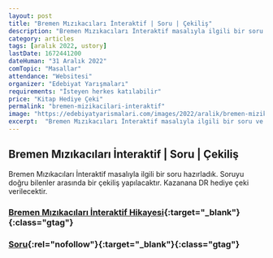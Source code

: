 ```yaml
---
layout: post
title: "Bremen Mızıkacıları İnteraktif | Soru | Çekiliş"
description: "Bremen Mızıkacıları İnteraktif masalıyla ilgili bir soru ve doğru bilenler arasında yapılacak bir çekiliş."
category: articles
tags: [aralık 2022, ustory]
lastDate: 1672441200
dateHuman: "31 Aralık 2022"
comTopic: "Masallar"
attendance: "Websitesi"
organizer: "Edebiyat Yarışmaları"
requirements: "İsteyen herkes katılabilir"
price: "Kitap Hediye Çeki"
permalink: "bremen-mizikacilari-interaktif"
image: "https://edebiyatyarismalari.com/images/2022/aralik/bremen-mizikacilari-interaktif.jpg"
excerpt:  "Bremen Mızıkacıları İnteraktif masalıyla ilgili bir soru ve doğru bilenler arasında yapılacak bir çekiliş."
---
```


## Bremen Mızıkacıları İnteraktif | Soru | Çekiliş

Bremen Mızıkacıları İnteraktif masalıyla ilgili bir soru hazırladık. Soruyu doğru bilenler arasında bir çekiliş yapılacaktır.
Kazanana DR hediye çeki verilecektir.

### [Bremen Mızıkacıları İnteraktif Hikayesi](https://ustory.app/s/bremen-mizikacilari-43){:target="_blank"}{:class="gtag"}

### [Soru](https://forms.gle/9TUwpFxHoSRFmdDY8){:rel="nofollow"}{:target="_blank"}{:class="gtag"}
